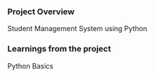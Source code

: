 ### Project Overview

 Student Management System using Python


### Learnings from the project

 Python Basics


